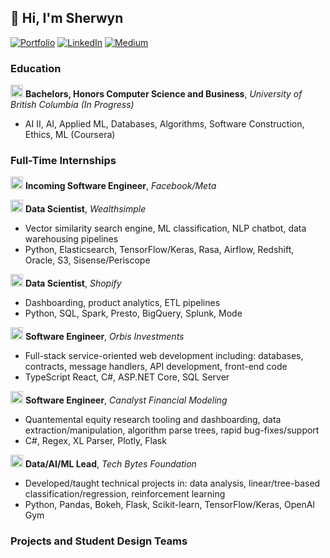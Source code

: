 ## 👋 Hi, I'm Sherwyn

[![Portfolio](https://img.shields.io/badge/website-000000?style=for-the-badge&logo=About.me&logoColor=white)](https://sherwynds.github.io) [![LinkedIn](https://img.shields.io/badge/LinkedIn-0077B5?style=for-the-badge&logo=linkedin&logoColor=white)](https://linkedin.com/in/sherwynds) [![Medium](https://img.shields.io/badge/Medium-12100E?style=for-the-badge&logo=medium&logoColor=white)](https://sherwynds.medium.com)

### Education

<img src="https://user-images.githubusercontent.com/4008778/160269552-8680ef91-455a-44f1-911f-de4d35db77dd.jpeg" width=20 height=20)/> **Bachelors, Honors Computer Science and Business**, *University of British Columbia (In Progress)*
* AI II, AI, Applied ML, Databases, Algorithms, Software Construction, Ethics, ML (Coursera)

### Full-Time Internships

<img src="https://user-images.githubusercontent.com/4008778/160269973-eaa0ba43-512a-48da-ae24-fdb33c7d0673.jpg" width=20 height=20)/> **Incoming Software Engineer**, *Facebook/Meta*

<img src="https://user-images.githubusercontent.com/4008778/160270107-52d03bf9-987f-40e6-b65b-56f960f98a62.jpeg" width=20 height=20/> **Data Scientist**, *Wealthsimple*
* Vector similarity search engine, ML classification, NLP chatbot, data warehousing pipelines
* Python, Elasticsearch, TensorFlow/Keras, Rasa, Airflow, Redshift, Oracle, S3, Sisense/Periscope

<img src="https://user-images.githubusercontent.com/4008778/160270202-b2e7597d-3533-42e2-9446-7f305d4a3374.jpeg" width=20 height=20/> **Data Scientist**, *Shopify*
* Dashboarding, product analytics, ETL pipelines
* Python, SQL, Spark, Presto, BigQuery, Splunk, Mode

<img src="https://user-images.githubusercontent.com/4008778/160270449-b585e4e9-1054-40bb-9c26-b81ba6a71efb.png" width=20 height=20/> **Software Engineer**, *Orbis Investments*
* Full-stack service-oriented web development including: databases, contracts, message handlers, API development, front-end code
* TypeScript React, C#, ASP.NET Core, SQL Server

<img src="https://user-images.githubusercontent.com/4008778/160271082-270bffaf-bb7f-4a11-b1d8-cbe1157e62de.jpeg" width=20 height=20/> **Software Engineer**, *Canalyst Financial Modeling*
* Quantemental equity research tooling and dashboarding, data extraction/manipulation, algorithm parse trees, rapid bug-fixes/support
* C#, Regex, XL Parser, Plotly, Flask

<img src="https://user-images.githubusercontent.com/4008778/160271383-d70c678e-a3e3-442c-828c-7365b3fadead.jpeg" width=20 height=20/> **Data/AI/ML Lead**, *Tech Bytes Foundation*
* Developed/taught technical projects in: data analysis, linear/tree-based classification/regression, reinforcement learning
* Python, Pandas, Bokeh, Flask, Scikit-learn, TensorFlow/Keras, OpenAI Gym

### Projects and Student Design Teams












<!--
**sherwynds/sherwynds** is a ✨ _special_ ✨ repository because its `README.md` (this file) appears on your GitHub profile.

Here are some ideas to get you started:

- 🔭 I’m currently working on ...
- 🌱 I’m currently learning ...
- 👯 I’m looking to collaborate on ...
- 🤔 I’m looking for help with ...
- 💬 Ask me about ...
- 📫 How to reach me: ...
- 😄 Pronouns: ...
- ⚡ Fun fact: ...
-->
